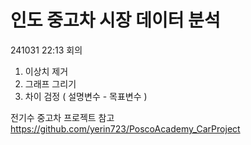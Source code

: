 # 인도 중고차 시장 데이터 분석
241031 22:13 회의
1. 이상치 제거
2. 그래프 그리기
3. 차이 검정 ( 설명변수 - 목표변수 )



전기수 중고차 프로젝트 참고
https://github.com/yerin723/PoscoAcademy_CarProject
